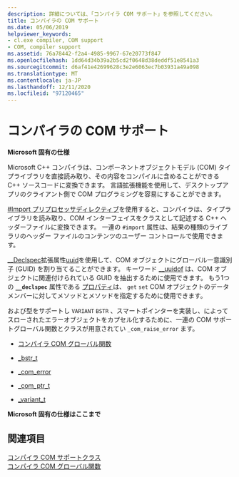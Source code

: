 ```yaml
---
description: 詳細については、「コンパイラ COM サポート」を参照してください。
title: コンパイラの COM サポート
ms.date: 05/06/2019
helpviewer_keywords:
- cl.exe compiler, COM support
- COM, compiler support
ms.assetid: 76a78442-f2a4-4985-9967-67e20773f847
ms.openlocfilehash: 1dd64d34b39a2b5cd2f0648d38deddf51e8541a3
ms.sourcegitcommit: d6af41e42699628c3e2e6063ec7b03931a49a098
ms.translationtype: MT
ms.contentlocale: ja-JP
ms.lasthandoff: 12/11/2020
ms.locfileid: "97120465"
---
```

# <a name="compiler-com-support"></a>コンパイラの COM サポート

**Microsoft 固有の仕様**

Microsoft C++ コンパイラは、コンポーネントオブジェクトモデル (COM) タイプライブラリを直接読み取り、その内容をコンパイルに含めることができる C++ ソースコードに変換できます。 言語拡張機能を使用して、デスクトップアプリのクライアント側で COM プログラミングを容易にすることができます。

[#Import プリプロセッサディレクティブ](../preprocessor/hash-import-directive-cpp.md)を使用すると、コンパイラは、タイプライブラリを読み取り、COM インターフェイスをクラスとして記述する C++ ヘッダーファイルに変換できます。 一連の `#import` 属性は、結果の種類のライブラリのヘッダー ファイルのコンテンツのユーザー コントロールで使用できます。

[__Declspec](../cpp/declspec.md)拡張属性[uuid](../cpp/uuid-cpp.md)を使用して、COM オブジェクトにグローバル一意識別子 (GUID) を割り当てることができます。 キーワード [__uuidof](../cpp/uuidof-operator.md) は、COM オブジェクトに関連付けられている GUID を抽出するために使用できます。 もう1つの **`__declspec`** 属性である [プロパティ](../cpp/property-cpp.md)は、 `get` `set` COM オブジェクトのデータメンバーに対してメソッドとメソッドを指定するために使用できます。

および型をサポートし `VARIANT` `BSTR` 、スマートポインターを実装し、によってスローされたエラーオブジェクトをカプセル化するために、一連の COM サポートグローバル関数とクラスが用意されてい `_com_raise_error` ます。

- [コンパイラ COM グローバル関数](../cpp/compiler-com-global-functions.md)

- [_bstr_t](../cpp/bstr-t-class.md)

- [_com_error](../cpp/com-error-class.md)

- [_com_ptr_t](../cpp/com-ptr-t-class.md)

- [_variant_t](../cpp/variant-t-class.md)

**Microsoft 固有の仕様はここまで**

## <a name="see-also"></a>関連項目

[コンパイラ COM サポートクラス](../cpp/compiler-com-support-classes.md)<br/>
[コンパイラ COM グローバル関数](../cpp/compiler-com-global-functions.md)
